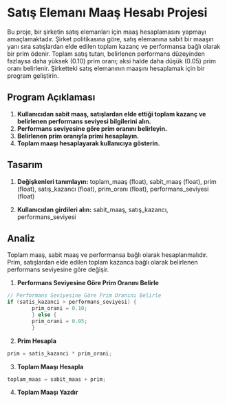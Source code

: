 # Satış Elemanı Maaş Hesabı Projesi

Bu proje, bir şirketin satış elemanları için maaş hesaplamasını yapmayı amaçlamaktadır. Şirket politikasına göre, satış elemanına sabit bir maaşın yanı sıra satışlardan elde edilen toplam kazanç ve performansa bağlı olarak bir prim ödenir. Toplam satış tutarı, belirlenen performans düzeyinden fazlaysa daha yüksek (0.10) prim oranı; aksi halde daha düşük (0.05) prim oranı belirlenir. Şirketteki satış elemanının maaşını hesaplamak için bir program geliştirin.

## Program Açıklaması

1. **Kullanıcıdan sabit maaş, satışlardan elde ettiği toplam kazanç ve belirlenen performans seviyesi bilgilerini alın.**
2. **Performans seviyesine göre prim oranını belirleyin.**
3. **Belirlenen prim oranıyla primi hesaplayın.**
4. **Toplam maaşı hesaplayarak kullanıcıya gösterin.**

## Tasarım

1. **Değişkenleri tanımlayın:** toplam_maaş (float), sabit_maaş (float), prim (float), satış_kazancı (float), prim_oranı (float), performans_seviyesi (float)

2. **Kullanıcıdan girdileri alın:** sabit_maaş, satış_kazancı, performans_seviyesi

## Analiz

Toplam maaş, sabit maaş ve performansa bağlı olarak hesaplanmalıdır. Prim, satışlardan elde edilen toplam kazanca bağlı olarak belirlenen performans seviyesine göre değişir.

1. **Performans Seviyesine Göre Prim Oranını Belirle**
```java
// Performans Seviyesine Göre Prim Oranını Belirle
if (satis_kazanci > performans_seviyesi) {
        prim_orani = 0.10;
        } else {
        prim_orani = 0.05;
        }
```
2. **Prim Hesapla**
```java
prim = satis_kazanci * prim_orani;
```
3. **Toplam Maaşı Hesapla** 
```java
toplam_maas = sabit_maas + prim;
```
4. **Toplam Maaşı Yazdır** 
